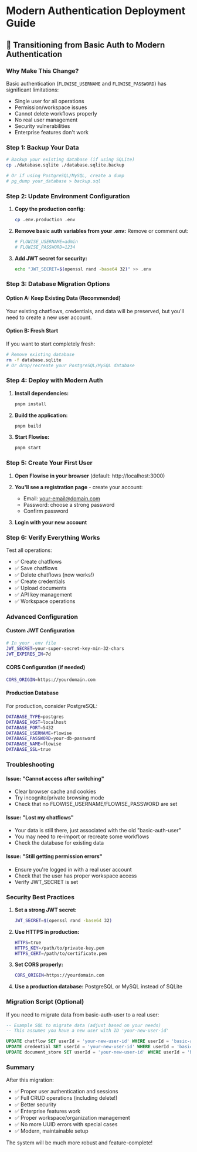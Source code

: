 # Modern Authentication Deployment Guide

## 🚀 Transitioning from Basic Auth to Modern Authentication

### Why Make This Change?

Basic authentication (`FLOWISE_USERNAME` and `FLOWISE_PASSWORD`) has significant limitations:

-   Single user for all operations
-   Permission/workspace issues
-   Cannot delete workflows properly
-   No real user management
-   Security vulnerabilities
-   Enterprise features don't work

### Step 1: Backup Your Data

```bash
# Backup your existing database (if using SQLite)
cp ./database.sqlite ./database.sqlite.backup

# Or if using PostgreSQL/MySQL, create a dump
# pg_dump your_database > backup.sql
```

### Step 2: Update Environment Configuration

1. **Copy the production config:**

    ```bash
    cp .env.production .env
    ```

2. **Remove basic auth variables from your .env:**
   Remove or comment out:

    ```bash
    # FLOWISE_USERNAME=admin
    # FLOWISE_PASSWORD=1234
    ```

3. **Add JWT secret for security:**
    ```bash
    echo "JWT_SECRET=$(openssl rand -base64 32)" >> .env
    ```

### Step 3: Database Migration Options

#### Option A: Keep Existing Data (Recommended)

Your existing chatflows, credentials, and data will be preserved, but you'll need to create a new user account.

#### Option B: Fresh Start

If you want to start completely fresh:

```bash
# Remove existing database
rm -f database.sqlite
# Or drop/recreate your PostgreSQL/MySQL database
```

### Step 4: Deploy with Modern Auth

1. **Install dependencies:**

    ```bash
    pnpm install
    ```

2. **Build the application:**

    ```bash
    pnpm build
    ```

3. **Start Flowise:**
    ```bash
    pnpm start
    ```

### Step 5: Create Your First User

1. **Open Flowise in your browser** (default: http://localhost:3000)

2. **You'll see a registration page** - create your account:

    - Email: your-email@domain.com
    - Password: choose a strong password
    - Confirm password

3. **Login with your new account**

### Step 6: Verify Everything Works

Test all operations:

-   ✅ Create chatflows
-   ✅ Save chatflows
-   ✅ Delete chatflows (now works!)
-   ✅ Create credentials
-   ✅ Upload documents
-   ✅ API key management
-   ✅ Workspace operations

### Advanced Configuration

#### Custom JWT Configuration

```bash
# In your .env file
JWT_SECRET=your-super-secret-key-min-32-chars
JWT_EXPIRES_IN=7d
```

#### CORS Configuration (if needed)

```bash
CORS_ORIGIN=https://yourdomain.com
```

#### Production Database

For production, consider PostgreSQL:

```bash
DATABASE_TYPE=postgres
DATABASE_HOST=localhost
DATABASE_PORT=5432
DATABASE_USERNAME=flowise
DATABASE_PASSWORD=your-db-password
DATABASE_NAME=flowise
DATABASE_SSL=true
```

### Troubleshooting

#### Issue: "Cannot access after switching"

-   Clear browser cache and cookies
-   Try incognito/private browsing mode
-   Check that no FLOWISE_USERNAME/FLOWISE_PASSWORD are set

#### Issue: "Lost my chatflows"

-   Your data is still there, just associated with the old "basic-auth-user"
-   You may need to re-import or recreate some workflows
-   Check the database for existing data

#### Issue: "Still getting permission errors"

-   Ensure you're logged in with a real user account
-   Check that the user has proper workspace access
-   Verify JWT_SECRET is set

### Security Best Practices

1. **Set a strong JWT secret:**

    ```bash
    JWT_SECRET=$(openssl rand -base64 32)
    ```

2. **Use HTTPS in production:**

    ```bash
    HTTPS=true
    HTTPS_KEY=/path/to/private-key.pem
    HTTPS_CERT=/path/to/certificate.pem
    ```

3. **Set CORS properly:**

    ```bash
    CORS_ORIGIN=https://yourdomain.com
    ```

4. **Use a production database:**
   PostgreSQL or MySQL instead of SQLite

### Migration Script (Optional)

If you need to migrate data from basic-auth-user to a real user:

```sql
-- Example SQL to migrate data (adjust based on your needs)
-- This assumes you have a new user with ID 'your-new-user-id'

UPDATE chatflow SET userId = 'your-new-user-id' WHERE userId = 'basic-auth-user';
UPDATE credential SET userId = 'your-new-user-id' WHERE userId = 'basic-auth-user';
UPDATE document_store SET userId = 'your-new-user-id' WHERE userId = 'basic-auth-user';
```

### Summary

After this migration:

-   ✅ Proper user authentication and sessions
-   ✅ Full CRUD operations (including delete!)
-   ✅ Better security
-   ✅ Enterprise features work
-   ✅ Proper workspace/organization management
-   ✅ No more UUID errors with special cases
-   ✅ Modern, maintainable setup

The system will be much more robust and feature-complete!
